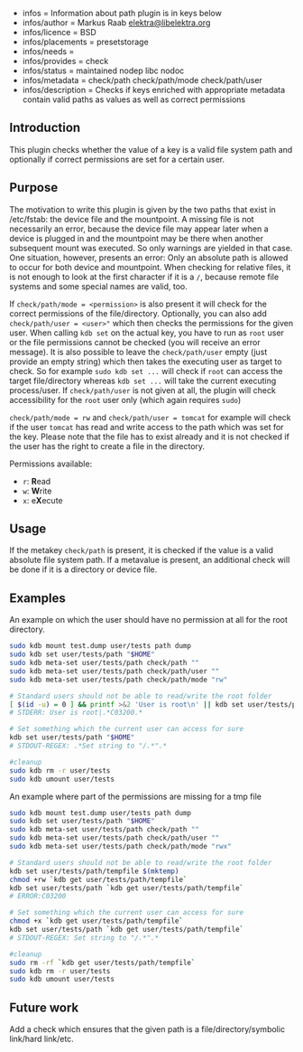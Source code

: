 - infos = Information about path plugin is in keys below
- infos/author = Markus Raab <elektra@libelektra.org>
- infos/licence = BSD
- infos/placements = presetstorage
- infos/needs =
- infos/provides = check
- infos/status = maintained nodep libc nodoc
- infos/metadata = check/path check/path/mode check/path/user
- infos/description = Checks if keys enriched with appropriate metadata contain valid paths as values as well
  as correct permissions

## Introduction

This plugin checks whether the value of a key is a valid file system path and optionally if
correct permissions are set for a certain user.

## Purpose

The motivation to write this plugin is given by the two paths that exist
in /etc/fstab: the device file and the mountpoint. A missing file is
not necessarily an error, because the device file may appear later when
a device is plugged in and the mountpoint may be there when another
subsequent mount was executed. So only warnings are yielded in that
case. One situation, however, presents an error: Only an absolute path
is allowed to occur for both device and mountpoint. When checking for
relative files, it is not enough to look at the first character if it is
a `/`, because remote file systems and some special names are valid, too.

If `check/path/mode = <permission>` is also present it will check for the correct permissions
of the file/directory. Optionally, you can also add `check/path/user = <user>"` which then checks the permissions
for the given user. When calling `kdb set` on the actual key, you have to run as `root` user
or the file permissions cannot be checked (you will receive an error message). It is also possible to leave the
`check/path/user` empty (just provide an empty string) which then takes the executing user as target to check.
So for example `sudo kdb set ...` will check if `root` can access the target file/directory whereas `kdb set ...`
will take the current executing process/user. If `check/path/user` is not given at all, the plugin
will check accessibility for the `root` user only (which again requires `sudo`)

`check/path/mode = rw` and `check/path/user = tomcat` for example will check if the user
`tomcat` has read and write access to the path which was set for the key. Please note that the file has to exist already
and it is not checked if the user has the right to create a file in the directory.

Permissions available:

- `r`: **R**ead
- `w`: **W**rite
- `x`: e**X**ecute

## Usage

If the metakey `check/path` is present, it is checked if the value is a
valid absolute file system path. If a metavalue is present, an additional
check will be done if it is a directory or device file.

## Examples

An example on which the user should have no permission at all for the root directory.

```sh
sudo kdb mount test.dump user/tests path dump
sudo kdb set user/tests/path "$HOME"
sudo kdb meta-set user/tests/path check/path ""
sudo kdb meta-set user/tests/path check/path/user ""
sudo kdb meta-set user/tests/path check/path/mode "rw"

# Standard users should not be able to read/write the root folder
[ $(id -u) = 0 ] && printf >&2 'User is root\n' || kdb set user/tests/path "/root"
# STDERR: User is root|.*C03200.*

# Set something which the current user can access for sure
kdb set user/tests/path "$HOME"
# STDOUT-REGEX: .*Set string to "/.*".*

#cleanup
sudo kdb rm -r user/tests
sudo kdb umount user/tests
```

An example where part of the permissions are missing for a tmp file

```sh
sudo kdb mount test.dump user/tests path dump
sudo kdb set user/tests/path "$HOME"
sudo kdb meta-set user/tests/path check/path ""
sudo kdb meta-set user/tests/path check/path/user ""
sudo kdb meta-set user/tests/path check/path/mode "rwx"

# Standard users should not be able to read/write the root folder
kdb set user/tests/path/tempfile $(mktemp)
chmod +rw `kdb get user/tests/path/tempfile`
kdb set user/tests/path `kdb get user/tests/path/tempfile`
# ERROR:C03200

# Set something which the current user can access for sure
chmod +x `kdb get user/tests/path/tempfile`
kdb set user/tests/path `kdb get user/tests/path/tempfile`
# STDOUT-REGEX: Set string to "/.*".*

#cleanup
sudo rm -rf `kdb get user/tests/path/tempfile`
sudo kdb rm -r user/tests
sudo kdb umount user/tests
```

## Future work

Add a check which ensures that the given path is a file/directory/symbolic link/hard link/etc.
